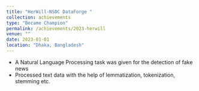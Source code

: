 ```yaml
---
title: "HerWill-NSDC DataForge "
collection: achievements
type: "Became Champion"
permalink: /achievements/2023-herwill
venue: ""
date: 2023-01-01
location: "Dhaka, Bangladesh"
---
```


- A Natural Language Processing task was given for the detection of fake news
- Processed text data with the help of lemmatization, tokenization, stemming etc.